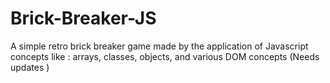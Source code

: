 # Brick-Breaker-JS
A simple retro brick breaker game made by the application of Javascript concepts  like :  arrays, classes, objects, and various DOM concepts (Needs updates )
